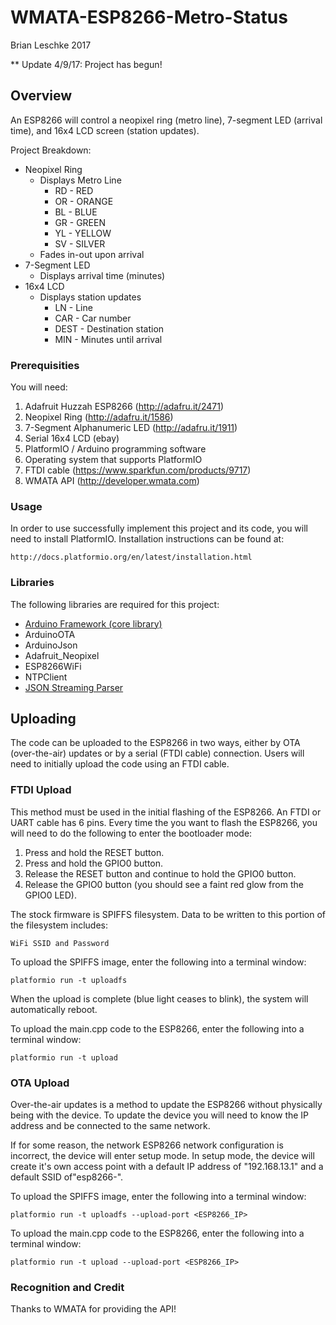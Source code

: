 # WMATA-ESP8266-Metro-Status

Brian Leschke 2017

 ** Update 4/9/17: Project has begun! 

## **Overview**

 An ESP8266 will control a neopixel ring (metro line), 7-segment LED (arrival time), and 16x4 LCD screen (station updates).

Project Breakdown:
* Neopixel Ring
    * Displays Metro Line
        * RD - RED
        * OR - ORANGE
        * BL - BLUE
        * GR - GREEN
        * YL - YELLOW
        * SV - SILVER
    * Fades in-out upon arrival
* 7-Segment LED
    * Displays arrival time (minutes)
* 16x4 LCD
    * Displays station updates
        * LN   - Line
        * CAR  - Car number
        * DEST - Destination station
        * MIN  - Minutes until arrival

### **Prerequisities**

You will need:

1. Adafruit Huzzah ESP8266 (http://adafru.it/2471)
2. Neopixel Ring (http://adafru.it/1586)
3. 7-Segment Alphanumeric LED (http://adafru.it/1911)
4. Serial 16x4 LCD (ebay)
5. PlatformIO / Arduino programming software
6. Operating system that supports PlatformIO
7. FTDI cable (https://www.sparkfun.com/products/9717)
8. WMATA API (http://developer.wmata.com)


### **Usage**

In order to use successfully implement this project and its code, you will need to install PlatformIO.
Installation instructions can be found at:

    http://docs.platformio.org/en/latest/installation.html
    
### **Libraries**

The following libraries are required for this project:
    
  * [Arduino Framework (core library)](https://github.com/esp8266/Arduino)
  * ArduinoOTA
  * ArduinoJson
  * Adafruit_Neopixel
  * ESP8266WiFi
  * NTPClient
  * [JSON Streaming Parser](https://github.com/squix78/json-streaming-parser)
        
## **Uploading**

The code can be uploaded to the ESP8266 in two ways, either by OTA (over-the-air) updates or by a serial (FTDI cable) connection. 
Users will need to initially upload the code using an FTDI cable.

### **FTDI Upload**

This method must be used in the initial flashing of the ESP8266. An FTDI or UART cable has 6 pins.
Every time the you want to flash the ESP8266, you will need to do the following to enter the bootloader mode:

  1. Press and hold the RESET button.
  2. Press and hold the GPIO0 button.
  3. Release the RESET button and continue to hold the GPIO0 button.
  4. Release the GPIO0 button (you should see a faint red glow from the GPIO0 LED).
  
The stock firmware is SPIFFS filesystem. Data to be written to this portion of the filesystem includes:

    WiFi SSID and Password
  
To upload the SPIFFS image, enter the following into a terminal window:

    platformio run -t uploadfs
  
When the upload is complete (blue light ceases to blink), the system will automatically reboot. 

To upload the main.cpp code to the ESP8266, enter the following into a terminal window:
  
    platformio run -t upload

### **OTA Upload**

Over-the-air updates is a method to update the ESP8266 without physically being with the device. To update the device you will need to
know the IP address and be connected to the same network.

If for some reason, the network ESP8266 network configuration is incorrect, the device will enter setup mode.
In setup mode, the device will create it's own access point with a default IP address of "192.168.13.1" and a default SSID of"esp8266-".

To upload the SPIFFS image, enter the following into a terminal window:

    platformio run -t uploadfs --upload-port <ESP8266_IP>
    
To upload the main.cpp code to the ESP8266, enter the following into a terminal window:
    
    platformio run -t upload --upload-port <ESP8266_IP>

        
### **Recognition and Credit**
Thanks to WMATA for providing the API!

